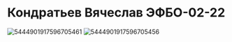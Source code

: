 # Кондратьев Вячеслав ЭФБО-02-22
![5444901917596705461](https://github.com/user-attachments/assets/e38c8694-abd8-4bd7-9190-3cd75c90db8e)
![5444901917596705456](https://github.com/user-attachments/assets/e3604117-5c0d-45a2-b5fd-13a8553527be)
